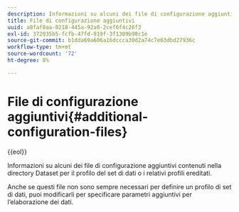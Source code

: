 ```yaml
---
description: Informazioni su alcuni dei file di configurazione aggiuntivi contenuti nella directory Dataset per il profilo del set di dati o i relativi profili ereditati.
title: File di configurazione aggiuntivi
uuid: a8faf8aa-0218-445a-92a0-2cef6f4c26f3
exl-id: 372035b5-fcfb-47fd-919f-3f1309b98c1e
source-git-commit: b1dda69a606a16dccca30d2a74c7e63dbd27936c
workflow-type: tm+mt
source-wordcount: '72'
ht-degree: 8%

---
```


# File di configurazione aggiuntivi{#additional-configuration-files}

{{eol}}

Informazioni su alcuni dei file di configurazione aggiuntivi contenuti nella directory Dataset per il profilo del set di dati o i relativi profili ereditati.

Anche se questi file non sono sempre necessari per definire un profilo di set di dati, puoi modificarli per specificare parametri aggiuntivi per l’elaborazione dei dati.
